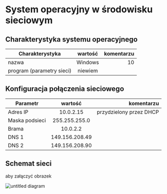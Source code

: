 System operacyjny w środowisku sieciowym
=========================================

Charakterystyka systemu operacyjnego
------------------------------------

| Charakterystyka | wartość           | komentarzu |
| ------------- |:-------------:| -----:|
| nazwa      | Windows | 10 |
| program (parametry sieci)      | niewiem |  |


Konfiguracja połączenia sieciowego
----------------------------------

| Parametr | wartość           | komentarzu |
| ------------- |:-------------:| -----:|
| Adres IP      | 10.0.2.15 | przydzielony przez DHCP |
| Maska podsieci      | 255.255.255.0  |  |
| Brama      |  10.0.2.2   |  |
| DNS 1      |  149.156.208.49  |   |
| DNS 2      |  149.156.208.90  |   |

Schemat sieci
-------------

aby załączyć obrazek 




![untitled diagram](https://user-images.githubusercontent.com/47742845/53301891-5c665a80-3858-11e9-8233-a038196ecfc4.jpg)


